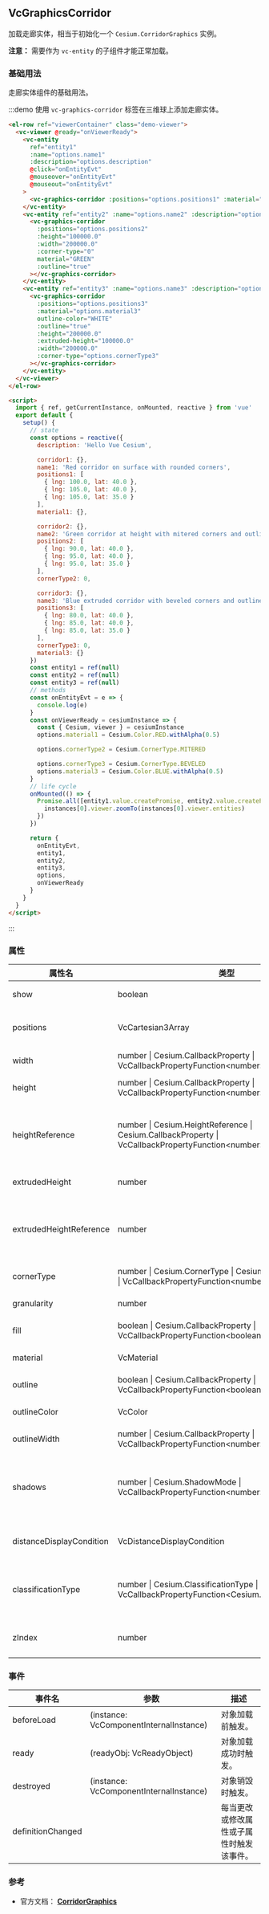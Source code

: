 ## VcGraphicsCorridor

加载走廊实体，相当于初始化一个 `Cesium.CorridorGraphics` 实例。

**注意：** 需要作为 `vc-entity` 的子组件才能正常加载。

### 基础用法

走廊实体组件的基础用法。

:::demo 使用 `vc-graphics-corridor` 标签在三维球上添加走廊实体。

```html
<el-row ref="viewerContainer" class="demo-viewer">
  <vc-viewer @ready="onViewerReady">
    <vc-entity
      ref="entity1"
      :name="options.name1"
      :description="options.description"
      @click="onEntityEvt"
      @mouseover="onEntityEvt"
      @mouseout="onEntityEvt"
    >
      <vc-graphics-corridor :positions="options.positions1" :material="options.material1" :width="200000.0"></vc-graphics-corridor>
    </vc-entity>
    <vc-entity ref="entity2" :name="options.name2" :description="options.description">
      <vc-graphics-corridor
        :positions="options.positions2"
        :height="100000.0"
        :width="200000.0"
        :corner-type="0"
        material="GREEN"
        :outline="true"
      ></vc-graphics-corridor>
    </vc-entity>
    <vc-entity ref="entity3" :name="options.name3" :description="options.description">
      <vc-graphics-corridor
        :positions="options.positions3"
        :material="options.material3"
        outline-color="WHITE"
        :outline="true"
        :height="200000.0"
        :extruded-height="100000.0"
        :width="200000.0"
        :corner-type="options.cornerType3"
      ></vc-graphics-corridor>
    </vc-entity>
  </vc-viewer>
</el-row>

<script>
  import { ref, getCurrentInstance, onMounted, reactive } from 'vue'
  export default {
    setup() {
      // state
      const options = reactive({
        description: 'Hello Vue Cesium',

        corridor1: {},
        name1: 'Red corridor on surface with rounded corners',
        positions1: [
          { lng: 100.0, lat: 40.0 },
          { lng: 105.0, lat: 40.0 },
          { lng: 105.0, lat: 35.0 }
        ],
        material1: {},

        corridor2: {},
        name2: 'Green corridor at height with mitered corners and outline',
        positions2: [
          { lng: 90.0, lat: 40.0 },
          { lng: 95.0, lat: 40.0 },
          { lng: 95.0, lat: 35.0 }
        ],
        cornerType2: 0,

        corridor3: {},
        name3: 'Blue extruded corridor with beveled corners and outline',
        positions3: [
          { lng: 80.0, lat: 40.0 },
          { lng: 85.0, lat: 40.0 },
          { lng: 85.0, lat: 35.0 }
        ],
        cornerType3: 0,
        material3: {}
      })
      const entity1 = ref(null)
      const entity2 = ref(null)
      const entity3 = ref(null)
      // methods
      const onEntityEvt = e => {
        console.log(e)
      }
      const onViewerReady = cesiumInstance => {
        const { Cesium, viewer } = cesiumInstance
        options.material1 = Cesium.Color.RED.withAlpha(0.5)

        options.cornerType2 = Cesium.CornerType.MITERED

        options.cornerType3 = Cesium.CornerType.BEVELED
        options.material3 = Cesium.Color.BLUE.withAlpha(0.5)
      }
      // life cycle
      onMounted(() => {
        Promise.all([entity1.value.createPromise, entity2.value.createPromise, entity3.value.createPromise]).then(instances => {
          instances[0].viewer.zoomTo(instances[0].viewer.entities)
        })
      })

      return {
        onEntityEvt,
        entity1,
        entity2,
        entity3,
        options,
        onViewerReady
      }
    }
  }
</script>
```

:::

### 属性

<!-- prettier-ignore -->
| 属性名 | 类型 | 默认值 | 描述 | 可选值 |
| ------ | ----| ----- | ---- | ------ |
| show | boolean | `true` | `optional` 指定 corridor 是否显示。 |
| positions | VcCartesian3Array | | `optional` 指定描述 corridor 位置的经纬度(高度)数组。 |
| width | number \| Cesium.CallbackProperty \| VcCallbackPropertyFunction\<number\> | | `optional` 指定 corridor 边之间的距离。 |
| height | number \| Cesium.CallbackProperty \| VcCallbackPropertyFunction\<number\> | | `optional` 指定 corridor 高度。 |
| heightReference | number \| Cesium.HeightReference \| Cesium.CallbackProperty \| VcCallbackPropertyFunction\<number\>  | | `optional` 指定 corridor 高度模式。**NONE: 0, CLAMP_TO_GROUND: 1, RELATIVE_TO_GROUND: 2** |0/1/2|
| extrudedHeight | number | | `optional` 指定 corridor 拉伸高度。 |
| extrudedHeightReference | number | | `optional` 指定 corridor 拉伸高度模式。 **NONE: 0, CLAMP_TO_GROUND: 1, RELATIVE_TO_GROUND: 2**|0/1/2|
| cornerType | number \| Cesium.CornerType \| Cesium.CallbackProperty \| VcCallbackPropertyFunction\<number\> | `0` | `optional` 指定 corridor 转角样式。 |
| granularity | number | | `optional` 指定每个经纬度之间的采样粒度。 |
| fill | boolean \| Cesium.CallbackProperty \| VcCallbackPropertyFunction\<boolean\> | `true` | `optional` 指定 corridor 是否填充材质。 |
| material | VcMaterial | `'white'` | `optional` 指定 corridor 的材质。 |
| outline | boolean \| Cesium.CallbackProperty \| VcCallbackPropertyFunction\<boolean\> | `false` | `optional` 指定 corridor 是否绘制轮廓线。 |
| outlineColor | VcColor | `'black'` | `optional` 指定 corridor 轮廓线颜色。 |
| outlineWidth |  number \| Cesium.CallbackProperty \| VcCallbackPropertyFunction\<number\> | `1.0` | `optional` 指定 corridor 轮廓线宽度。 |
| shadows | number \| Cesium.ShadowMode \| VcCallbackPropertyFunction\<number\> | `0` | `optional` 指定 corridor 是否接收或者发射每个点光源的阴影。 **DISABLED: 0, ENABLED: 1, CAST_ONLY: 2, RECEIVE_ONLY: 3**|0/1/2/3|
| distanceDisplayCondition | VcDistanceDisplayCondition | | `optional` 指定 corridor 随相机距离改变是否显示参数。 |
| classificationType |  number \| Cesium.ClassificationType \| VcCallbackPropertyFunction\<Cesium.ClassificationType\> | `2` | `optional` 指定 corridor 的贴对象模式。 **TERRAIN: 0, CESIUM_3D_TILE: 1, BOTH: 2**|0/1/2|
| zIndex | number | | `optional` 指定 corridor 顺序，没有高度和拉伸高度才有效。 |

### 事件

| 事件名            | 参数                                    | 描述                                     |
| ----------------- | --------------------------------------- | ---------------------------------------- |
| beforeLoad        | (instance: VcComponentInternalInstance) | 对象加载前触发。                         |
| ready             | (readyObj: VcReadyObject)               | 对象加载成功时触发。                     |
| destroyed         | (instance: VcComponentInternalInstance) | 对象销毁时触发。                         |
| definitionChanged |                                         | 每当更改或修改属性或子属性时触发该事件。 |

### 参考

- 官方文档： **[CorridorGraphics](https://cesium.com/docs/cesiumjs-ref-doc/CorridorGraphics.html)**
